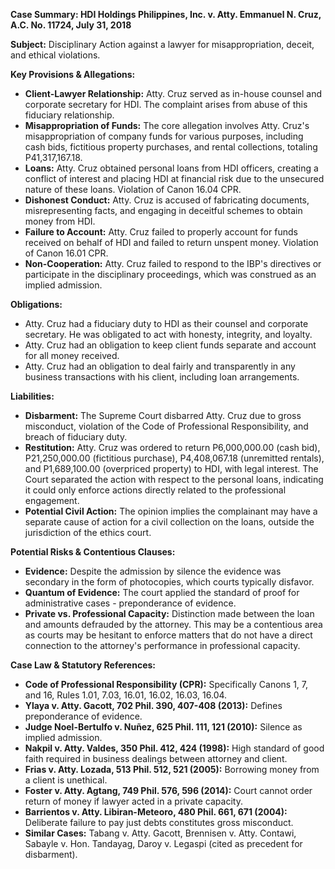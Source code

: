 **Case Summary: HDI Holdings Philippines, Inc. v. Atty. Emmanuel N. Cruz, A.C. No. 11724, July 31, 2018**

**Subject:** Disciplinary Action against a lawyer for misappropriation, deceit, and ethical violations.

**Key Provisions & Allegations:**

*   **Client-Lawyer Relationship:** Atty. Cruz served as in-house counsel and corporate secretary for HDI. The complaint arises from abuse of this fiduciary relationship.
*   **Misappropriation of Funds:** The core allegation involves Atty. Cruz's misappropriation of company funds for various purposes, including cash bids, fictitious property purchases, and rental collections, totaling P41,317,167.18.
*   **Loans:** Atty. Cruz obtained personal loans from HDI officers, creating a conflict of interest and placing HDI at financial risk due to the unsecured nature of these loans. Violation of Canon 16.04 CPR.
*   **Dishonest Conduct:** Atty. Cruz is accused of fabricating documents, misrepresenting facts, and engaging in deceitful schemes to obtain money from HDI.
*   **Failure to Account:** Atty. Cruz failed to properly account for funds received on behalf of HDI and failed to return unspent money. Violation of Canon 16.01 CPR.
*   **Non-Cooperation:** Atty. Cruz failed to respond to the IBP's directives or participate in the disciplinary proceedings, which was construed as an implied admission.

**Obligations:**

*   Atty. Cruz had a fiduciary duty to HDI as their counsel and corporate secretary. He was obligated to act with honesty, integrity, and loyalty.
*   Atty. Cruz had an obligation to keep client funds separate and account for all money received.
*   Atty. Cruz had an obligation to deal fairly and transparently in any business transactions with his client, including loan arrangements.

**Liabilities:**

*   **Disbarment:** The Supreme Court disbarred Atty. Cruz due to gross misconduct, violation of the Code of Professional Responsibility, and breach of fiduciary duty.
*   **Restitution:** Atty. Cruz was ordered to return P6,000,000.00 (cash bid), P21,250,000.00 (fictitious purchase), P4,408,067.18 (unremitted rentals), and P1,689,100.00 (overpriced property) to HDI, with legal interest. The Court separated the action with respect to the personal loans, indicating it could only enforce actions directly related to the professional engagement.
*   **Potential Civil Action:** The opinion implies the complainant may have a separate cause of action for a civil collection on the loans, outside the jurisdiction of the ethics court.

**Potential Risks & Contentious Clauses:**

*   **Evidence:** Despite the admission by silence the evidence was secondary in the form of photocopies, which courts typically disfavor.
*   **Quantum of Evidence:** The court applied the standard of proof for administrative cases - preponderance of evidence.
*   **Private vs. Professional Capacity:** Distinction made between the loan and amounts defrauded by the attorney. This may be a contentious area as courts may be hesitant to enforce matters that do not have a direct connection to the attorney's performance in professional capacity.

**Case Law & Statutory References:**

*   **Code of Professional Responsibility (CPR):** Specifically Canons 1, 7, and 16, Rules 1.01, 7.03, 16.01, 16.02, 16.03, 16.04.
*   **Ylaya v. Atty. Gacott, 702 Phil. 390, 407-408 (2013):** Defines preponderance of evidence.
*   **Judge Noel-Bertulfo v. Nuñez, 625 Phil. 111, 121 (2010):** Silence as implied admission.
*   **Nakpil v. Atty. Valdes, 350 Phil. 412, 424 (1998):** High standard of good faith required in business dealings between attorney and client.
*   **Frias v. Atty. Lozada, 513 Phil. 512, 521 (2005):** Borrowing money from a client is unethical.
*   **Foster v. Atty. Agtang, 749 Phil. 576, 596 (2014):** Court cannot order return of money if lawyer acted in a private capacity.
*   **Barrientos v. Atty. Libiran-Meteoro, 480 Phil. 661, 671 (2004):** Deliberate failure to pay just debts constitutes gross misconduct.
*   **Similar Cases:** Tabang v. Atty. Gacott, Brennisen v. Atty. Contawi, Sabayle v. Hon. Tandayag, Daroy v. Legaspi (cited as precedent for disbarment).
